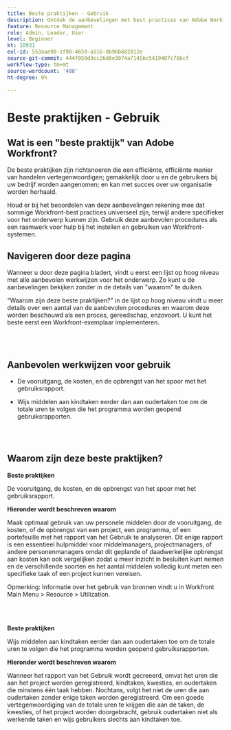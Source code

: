 ```yaml
---
title: Beste praktijken - Gebruik
description: Ontdek de aanbevelingen met best practices van Adobe Workfront-experts over het instellen, beheren en gebruiken van het gebruiksrapport.
feature: Resource Management
role: Admin, Leader, User
level: Beginner
kt: 10931
exl-id: 553aae90-1f98-4659-a516-db96b682012e
source-git-commit: 444f059d3cc26d8e3074a7145bc5419407c786cf
workflow-type: tm+mt
source-wordcount: '408'
ht-degree: 0%

---
```


# Beste praktijken - Gebruik

## Wat is een &quot;beste praktijk&quot; van Adobe Workfront?

De beste praktijken zijn richtsnoeren die een efficiënte, efficiënte manier van handelen vertegenwoordigen; gemakkelijk door u en de gebruikers bij uw bedrijf worden aangenomen; en kan met succes over uw organisatie worden herhaald.

Houd er bij het beoordelen van deze aanbevelingen rekening mee dat sommige Workfront-best practices universeel zijn, terwijl andere specifieker voor het onderwerp kunnen zijn. Gebruik deze aanbevolen procedures als een raamwerk voor hulp bij het instellen en gebruiken van Workfront-systemen.

## Navigeren door deze pagina

Wanneer u door deze pagina bladert, vindt u eerst een lijst op hoog niveau met alle aanbevolen werkwijzen voor het onderwerp. Zo kunt u de aanbevelingen bekijken zonder in de details van &quot;waarom&quot; te duiken.

&quot;Waarom zijn deze beste praktijken?&quot; in de lijst op hoog niveau vindt u meer details over een aantal van de aanbevolen procedures en waarom deze worden beschouwd als een proces, gereedschap, enzovoort. U kunt het beste eerst een Workfront-exemplaar implementeren.

</br>
</br>

## Aanbevolen werkwijzen voor gebruik

* De vooruitgang, de kosten, en de opbrengst van het spoor met het gebruiksrapport.

* Wijs middelen aan kindtaken eerder dan aan oudertaken toe om de totale uren te volgen die het programma worden geopend gebruiksrapporten.

</br>
</br>

## Waarom zijn deze beste praktijken?

**Beste praktijken**

De vooruitgang, de kosten, en de opbrengst van het spoor met het gebruiksrapport.



**Hieronder wordt beschreven waarom**

Maak optimaal gebruik van uw personele middelen door de vooruitgang, de kosten, of de opbrengst van een project, een programma, of een portefeuille met het rapport van het Gebruik te analyseren. Dit enige rapport is een essentieel hulpmiddel voor middelmanagers, projectmanagers, of andere personenmanagers omdat dit geplande of daadwerkelijke opbrengst aan kosten kan ook vergelijken zodat u meer inzicht in besluiten kunt nemen en de verschillende soorten en het aantal middelen volledig kunt meten een specifieke taak of een project kunnen vereisen.



Opmerking: Informatie over het gebruik van bronnen vindt u in Workfront Main Menu > Resource > Utilization.

</br>
</br>

**Beste praktijken**

Wijs middelen aan kindtaken eerder dan aan oudertaken toe om de totale uren te volgen die het programma worden geopend gebruiksrapporten.



**Hieronder wordt beschreven waarom**

Wanneer het rapport van het Gebruik wordt gecreeerd, omvat het uren die aan het project worden geregistreerd, kindtaken, kwesties, en oudertaken die minstens één taak hebben. Nochtans, volgt het niet de uren die aan oudertaken zonder enige taken worden geregistreerd. Om een goede vertegenwoordiging van de totale uren te krijgen die aan de taken, de kwesties, of het project worden doorgebracht, gebruik oudertaken niet als werkende taken en wijs gebruikers slechts aan kindtaken toe.
